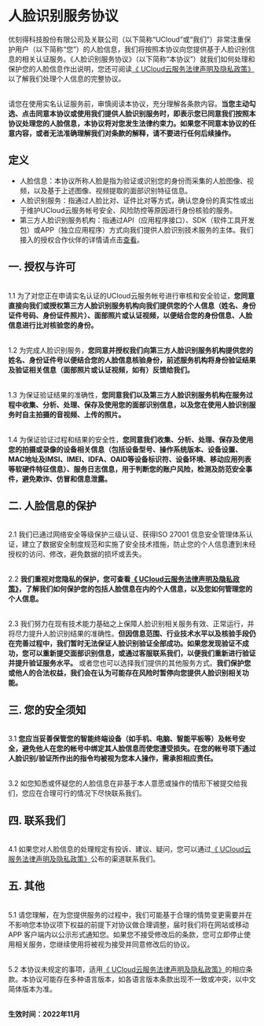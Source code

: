 # 人脸识别服务协议

优刻得科技股份有限公司及关联公司（以下简称“UCloud”或“我们”）非常注重保护用户（以下简称“您”）的人脸信息，我们将按照本协议向您提供基于人脸识别信息的相关认证服务。《人脸识别服务协议》（以下简称“本协议”）就我们如何处理和保护您的人脸信息作出说明，您还可阅读[《 UCloud云服务法律声明及隐私政策》](https://docs.ucloud.cn/app_legal_agreement/app_private_policy)以了解我们处理个人信息的完整协议。

<br>请您在使用实名认证服务前，审慎阅读本协议，充分理解各条款内容。**当您主动勾选、点击同意本协议或使用我们提供人脸识别服务时，即表示您已同意我们按照本协议处理您的人脸信息，本协议将对您发生法律约束力。如果您不同意本协议的任意内容，或者无法准确理解我们对条款的解释，请不要进行任何后续操作。**



## 定义
- 人脸信息：本协议所称人脸是指为验证或识别您的身份而采集的人脸图像、视频，以及基于上述图像、视频提取的面部识别特征信息。
- 人脸识别服务：指通过人脸比对、证件比对等方式，确认您身份的真实性或出于维护UCloud云服务帐号安全、风险防控等原因进行身份核验的服务。
- 第三方人脸识别服务机构：指通过API（应用程序接口）、SDK（软件工具开发包）或APP（独立应用程序）方式向我们提供人脸识别技术服务的主体。我们接入的授权合作伙伴的详情请点击[查看](https://docs.ucloud.cn/app_legal_agreement/thirdpart_dependence)。



## 一. 授权与许可
<br>1.1 为了对您正在申请实名认证的UCloud云服务帐号进行审核和安全验证，**您同意直接向我们或授权第三方人脸识别服务机构向我们提供您的个人信息（姓名、身份证件号码、身份证件照片）、面部照片或认证视频，以便结合您的身份信息、人脸信息进行比对核验您的身份。**

<br>1.2 为完成人脸识别服务，**您同意并授权我们向第三方人脸识别服务机构提供您的姓名、身份证件号以便结合您的人脸信息核验身份，前述服务机构将身份验证结果及验证相关信息（面部照片或认证视频，如有）反馈给我们。**

<br>1.3 为保证验证结果的准确性，**您同意我们以及第三方人脸识别服务机构在服务过程中收集、分析、处理、保存及使用您的面部识别信息，以及您在使用人脸识别服务时自主拍摄的音视频、上传的照片。**

<br>1.4 为保证验证过程和结果的安全性，**您同意我们收集、分析、处理、保存及使用您的拍摄或录像的设备相关信息（包括设备型号、操作系统版本、设备设置、MAC地址及IMSI、IMEI、IDFA、OAID等设备标识符、设备环境、移动应用列表等软硬件特征信息）、服务日志信息，用于判断您的账户风险，检测及防范安全事件，避免欺诈、仿冒和信息泄露。**



## 二. 人脸信息的保护
<br>2.1 我们已通过网络安全等级保护三级认证、获得ISO 27001 信息安全管理体系认证，建立了数据安全制度规范和实施了安全技术措施，防止您的个人信息遭到未经授权的访问、修改，避免数据的损坏或丢失。

<br>2.2 **我们重视对您隐私的保护，您可查看[《 UCloud云服务法律声明及隐私政策》](https://docs.ucloud.cn/app_legal_agreement/app_private_policy)，了解我们如何保护您的包括人脸信息在内的个人信息，以及您如何管理您的个人信息。**

<br>2.3 我们努力在现有技术能力基础之上保障人脸识别相关服务有效、正常运行，并将尽力提升人脸识别结果的准确性。**但因信息范围、行业技术水平以及核验手段仍在完善过程中，我们暂时无法保证人脸识别验证全部成功。如果您发现验证不成功，您可以重新提交面部识别信息，或通过客服联系我们，以便我们重新进行验证并提升验证服务水平。** 或者您也可以选择我们提供的其他服务方式。**我们保护您或他人的合法权益，我们会在认为可能存在风险时暂停向您提供人脸识别相关功能。**



## 三. 您的安全须知
<br>3.1 **您应当妥善保管您的智能终端设备（如手机、电脑、智能平板等）及帐号安全，避免他人在您的帐号中绑定其人脸信息而使您遭受损失。在您的帐号项下通过人脸识别/验证所作出的指令均被视为您本人操作，需承担相应责任。**

<br>3.2 如您知悉或怀疑您的人脸信息在非基于本人意愿或操作的情形下被提交给我们，您应在合理可行的情况下尽快联系我们。



## 四. 联系我们
<br>4.1 如果您对人脸信息的处理规定有投诉、建议、疑问，您可以通过[《 UCloud云服务法律声明及隐私政策》](https://docs.ucloud.cn/app_legal_agreement/app_private_policy)公布的渠道联系我们。



## 五. 其他
<br>5.1 请您理解，在为您提供服务的过程中，我们可能基于合理的情势变更需要并在不影响您本协议项下权益的前提下对协议做合理调整，届时我们将在网站或移动 APP 客户端内以公示形式通知您。如果您不接受修改后的条款，您可立即停止使用相关服务，您继续使用将被视为接受并同意修改后的协议。

<br>5.2 本协议未规定的事项，适用[《 UCloud云服务法律声明及隐私政策》](https://docs.ucloud.cn/app_legal_agreement/app_private_policy)的相应条款。本协议可能存在多种语言版本，如各语言版本条款出现不一致或冲突，以中文简体版本为准。




<br> **生效时间：2022年11月**
